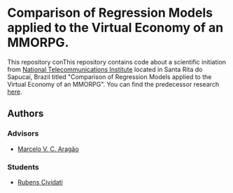 # Comparison of Regression Models applied to the Virtual Economy of an MMORPG.

This repository conThis repository contains code about a scientific initiation from [National Telecommunications Institute](https://inatel.br/home/) located in Santa Rita do Sapucaí, Brazil titled "Comparison of Regression Models applied to the Virtual Economy of an MMORPG". You can find the predecessor research [here](https://github.com/Cividati-ic-inatel/correlation).

## Authors
### Advisors
- [Marcelo V. C. Aragão](https://github.com/marcelovca90)

### Students
- [Rubens Cividati](https://github.com/cividati)
